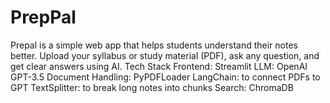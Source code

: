 # PrepPal


Prepal is a simple web app that helps students understand their notes better. Upload your syllabus or study material (PDF), 
ask any question, and get clear answers using AI.
Tech Stack 
Frontend: Streamlit 
LLM: OpenAI GPT-3.5 
Document Handling: PyPDFLoader
LangChain: to connect PDFs to GPT
TextSplitter: to break long notes into chunks
Search: ChromaDB
